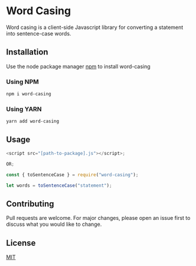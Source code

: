# Word Casing

Word casing is a client-side Javascript library for converting a statement into sentence-case words.

## Installation

Use the node package manager [npm](https://www.npmjs.com) to install word-casing

### Using NPM
```bash
npm i word-casing
```

### Using YARN
```bash
yarn add word-casing
```

## Usage

```JavaScript
<script src="[path-to-package].js"></script>;

OR;

const { toSentenceCase } = require("word-casing");

let words = toSentenceCase("statement");
```

## Contributing

Pull requests are welcome. For major changes, please open an issue first to discuss what you would like to change.

## License

[MIT](https://choosealicense.com/licenses/mit/)
